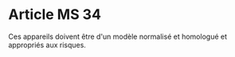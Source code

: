 # Article MS 34

Ces appareils doivent être d'un modèle normalisé et homologué  et appropriés aux risques.
